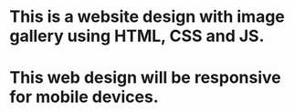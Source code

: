 # This is a website design with image gallery using HTML, CSS and JS. 
# This web design will be responsive for mobile devices.
